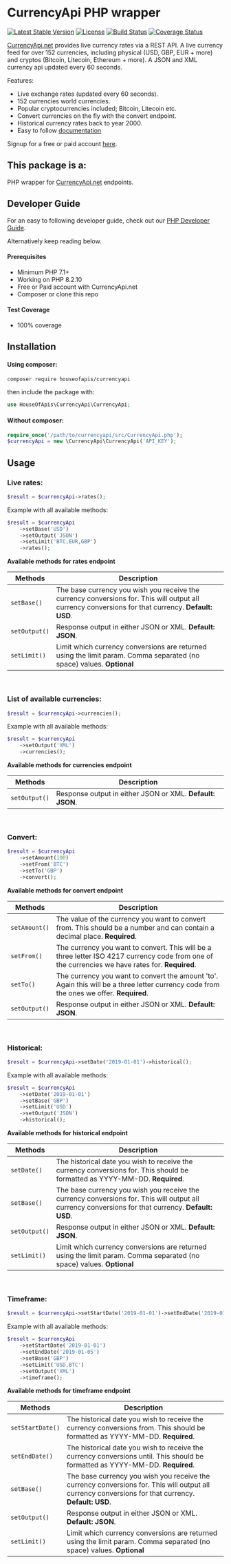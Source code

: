# CurrencyApi PHP wrapper 

[![Latest Stable Version](https://poser.pugx.org/houseofapis/currencyapi/v/stable)](https://packagist.org/packages/houseofapis/currencyapi) [![License](https://poser.pugx.org/houseofapis/currencyapi/license)](https://packagist.org/packages/houseofapis/currencyapi) [![Build Status](https://travis-ci.org/houseofapis/currencyapi-php.svg?branch=master)](https://travis-ci.org/houseofapis/currencyapi-php) [![Coverage Status](https://coveralls.io/repos/github/houseofapis/currencyapi-php/badge.svg?branch=master)](https://coveralls.io/github/houseofapis/currencyapi-php?branch=master) 

<a href="https://currencyapi.net" title="CurrencyApi">CurrencyApi.net</a> provides live currency rates via a REST API. A live currency feed for over 152 currencies, including physical (USD, GBP, EUR + more) and cryptos (Bitcoin, Litecoin, Ethereum + more). A JSON and XML currency api updated every 60 seconds. 

Features:

- Live exchange rates (updated every 60 seconds).
- 152 currencies world currencies.
- Popular cryptocurrencies included; Bitcoin, Litecoin etc.
- Convert currencies on the fly with the convert endpoint.
- Historical currency rates back to year 2000.
- Easy to follow <a href="https://currencyapi.net/documentation" title="currency-api-documentation">documentation</a>

Signup for a free or paid account <a href="https://currencyapi.net/pricing" title="currency-api-pricing">here</a>.

## This package is a:

PHP wrapper for <a href="https://currencyapi.net" title="CurrencyApi">CurrencyApi.net</a> endpoints.

## Developer Guide

For an easy to following developer guide, check out our [PHP Developer Guide](https://currencyapi.net/sdk/php).

Alternatively keep reading below.

#### Prerequisites

- Minimum PHP 7.1+
- Working on PHP 8.2.10
- Free or Paid account with CurrencyApi.net
- Composer or clone this repo

#### Test Coverage

- 100% coverage

## Installation

#### Using composer:

```bash
composer require houseofapis/currencyapi
```
then include the package with:

```php
use HouseOfApis\CurrencyApi\CurrencyApi;
```

#### Without composer:


```php
require_once('/path/to/currencyapi/src/CurrencyApi.php');
$currencyApi = new \CurrencyApi\CurrencyApi('API_KEY');
```

## Usage

### Live rates:

```php
$result = $currencyApi->rates();
```

Example with all available methods:
```php
$result = $currencyApi
    ->setBase('USD')
    ->setOutput('JSON')
    ->setLimit('BTC,EUR,GBP')
    ->rates();
```
**Available methods for rates endpoint**

| Methods | Description |
| --- | --- |
| `setBase()` | The base currency you wish you receive the currency conversions for. This will output all currency conversions for that currency. **Default: USD**. |
| `setOutput()` | Response output in either JSON or XML. **Default: JSON**. |
| `setLimit()` | Limit which currency conversions are returned using the limit param. Comma separated (no space) values. **Optional** |

<br>

### List of available currencies:

```php
$result = $currencyApi->currencies();
```

Example with all available methods:
```php
$result = $currencyApi
    ->setOutput('XML')
    ->currencies();
```

**Available methods for currencies endpoint**

| Methods | Description |
| --- | --- |
| `setOutput()` | Response output in either JSON or XML. **Default: JSON**. |

<br>

### Convert:

```php
$result = $currencyApi
    ->setAmount(100)
    ->setFrom('BTC')
    ->setTo('GBP')
    ->convert();
```

**Available methods for convert endpoint**

| Methods | Description |
| --- | --- |
| `setAmount()` | The value of the currency you want to convert from. This should be a number and can contain a decimal place. **Required**. |
| `setFrom()` | The currency you want to convert. This will be a three letter ISO 4217 currency code from one of the currencies we have rates for. **Required**. |
| `setTo()` | The currency you want to convert the amount 'to'. Again this will be a three letter currency code from the ones we offer. **Required**. |
| `setOutput()` | Response output in either JSON or XML. **Default: JSON**. |

<br>

### Historical:

```php
$result = $currencyApi->setDate('2019-01-01')->historical();
```

Example with all available methods:

```php
$result = $currencyApi
    ->setDate('2019-01-01')
    ->setBase('GBP')
    ->setLimit('USD')
    ->setOutput('JSON')
    ->historical();
```

**Available methods for historical endpoint**

| Methods | Description |
| --- | --- |
| `setDate()` | The historical date you wish to receive the currency conversions for. This should be formatted as YYYY-MM-DD. **Required**. |
| `setBase()` | The base currency you wish you receive the currency conversions for. This will output all currency conversions for that currency. **Default: USD**. |
| `setOutput()` | Response output in either JSON or XML. **Default: JSON**. |
| `setLimit()` | Limit which currency conversions are returned using the limit param. Comma separated (no space) values. **Optional** |

<br>

### Timeframe:

```php
$result = $currencyApi->setStartDate('2019-01-01')->setEndDate('2019-01-05')->historical();
```

Example with all available methods:

```php
$result = $currencyApi
    ->setStartDate('2019-01-01')
    ->setEndDate('2019-01-05')
    ->setBase('GBP')
    ->setLimit('USD,BTC')
    ->setOutput('XML')
    ->timeframe();
```

**Available methods for timeframe endpoint**

| Methods | Description |
| --- | --- |
| `setStartDate()` | The historical date you wish to receive the currency conversions from. This should be formatted as YYYY-MM-DD. **Required**. |
| `setEndDate()` | The historical date you wish to receive the currency conversions until. This should be formatted as YYYY-MM-DD. **Required**. |
| `setBase()` | The base currency you wish you receive the currency conversions for. This will output all currency conversions for that currency. **Default: USD**. |
| `setOutput()` | Response output in either JSON or XML. **Default: JSON**. |
| `setLimit()` | Limit which currency conversions are returned using the limit param. Comma separated (no space) values. **Optional** |

